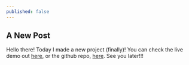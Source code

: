 ```yaml
---
published: false
---
```

## A New Post

Hello there! Today I made a new project (finally)! You can check the live demo out [here](http://stripetest.somebody4545.repl.co/), or the github repo, [here](https://github.com/somebody4545/stripetest). See you later!!!
 